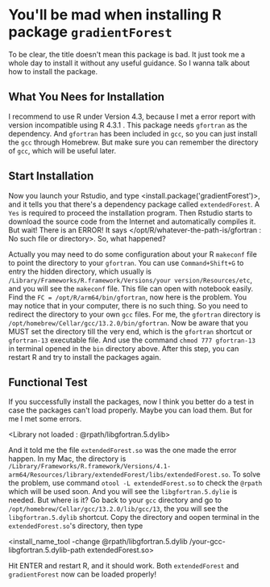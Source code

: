 # You'll be mad when installing R package `gradientForest`

To be clear, the title doesn't mean this package is bad. It just took me a whole day to install it without any useful guidance. So I wanna talk about how to install the package.

## What You Nees for Installation

I recommend to use R under Version 4.3, because I met a error report with version incompatible using R 4.3.1 .
This package needs `gfortran` as the dependency. And `gfortran` has been included in `gcc`, so you can just install the `gcc` through Homebrew. But make sure you can remember the directory of `gcc`, which will be useful later.

## Start Installation

Now you launch your Rstudio, and type <install.package('gradientForest')>, and it tells you that there's a dependency package called `extendedForest`. A `Yes` is required to proceed the installation program. Then Rstudio starts to download the source code from the Internet and automatically compiles it. But wait! There is an ERROR! It says </opt/R/whatever-the-path-is/gfortran : No such file or directory>. So, what happened?

Actually you may need to do some configuration about your R `makeconf` file to point the directory to your `gfortran`. You can use `Command+Shift+G` to entry the hidden directory, which usually is `/Library/Frameworks/R.framework/Versions/your version/Resources/etc`, and you will see the `makeconf` file. This file can open with notebook easily.
Find the `FC = /opt/R/arm64/bin/gfortran`, now here is the problem. You may notice that in your computer, there is no such thing. So you need to redirect the directory to your own `gcc` files. For me, the `gfortran` directory is `/opt/homebrew/Cellar/gcc/13.2.0/bin/gfortran`. Now be aware that you MUST set the directory till the very end, which is the `gfortran` shortcut or `gfortran-13` executable file. And use the command `chmod 777 gfortran-13` in terminal opened in the `bin` directory above. After this step, you can restart R and try to install the packages again.

## Functional Test

If you successfully install the packages, now I think you better do a test in case the packages can't load properly. Maybe you can load them. But for me I met some errors.

<Library not loaded : @rpath/libgfortran.5.dylib>

And it told me the file `extendedForest.so` was the one made the error happen. In my Mac, the directory is `/Library/Frameworks/R.framework/Versions/4.1-arm64/Resources/library/extendedForest/libs/extendedForest.so`. To solve the problem, use command `otool -L extendedForest.so` to check the `@rpath` which will be used soon. And you will see the `libgfortran.5.dylie` is needed. But where is it?
Go back to your `gcc` directory and go to `/opt/homebrew/Cellar/gcc/13.2.0/lib/gcc/13`, the you will see the `libgfortran.5.dylib` shortcut. Copy the directory and oopen terminal in the `extendedForest.so`'s directory, then type

<install_name_tool -change @rpath/libgfortran.5.dylib /your-gcc-libgfortran.5.dylib-path extendedForest.so>

Hit ENTER and restart R, and it should work. Both `extendedForest` and `gradientForest` now can be loaded properly!
